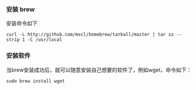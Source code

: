 ### 安装 brew

安装命令如下

    curl -L http://github.com/mxcl/homebrew/tarball/master | tar xz --strip 1 -C /usr/local

### 安装软件

当brew安装成功后，就可以随意安装自己想要的软件了，例如wget，命令如下：

    sudo brew install wget 
